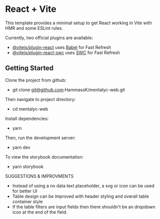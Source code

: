# React + Vite

This template provides a minimal setup to get React working in Vite with HMR and some ESLint rules.

Currently, two official plugins are available:

- [@vitejs/plugin-react](https://github.com/vitejs/vite-plugin-react/blob/main/packages/plugin-react/README.md) uses [Babel](https://babeljs.io/) for Fast Refresh
- [@vitejs/plugin-react-swc](https://github.com/vitejs/vite-plugin-react-swc) uses [SWC](https://swc.rs/) for Fast Refresh

## Getting Started

Clone the project from github:

- git clone git@github.com:HammassK/mentalyc-web.git

Then navigate to project directory:

- cd mentalyc-web

Install dependencies:

- yarn

Then, run the development server:

- yarn dev

To view the storybook documentation:

- yarn storybook



SUGGESTIONS & IMPROVMENTS 

- Instead of using a no data text placeholder, a svg or icon can be used for better UI
- Table design can be improved with header styling and overall table container style
- If the table filters are input fields then there shouldn't be an dropdown icon at the end of the field.
